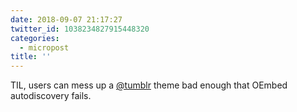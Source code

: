 ```yaml
---
date: 2018-09-07 21:17:27
twitter_id: 1038234827915448320
categories:
  - micropost
title: ''
---
```


TIL, users can mess up a [@tumblr](https://twitter.com/tumblr) theme bad enough that OEmbed autodiscovery fails.
